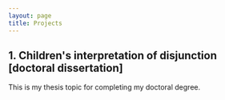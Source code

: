 ```yaml
---
layout: page
title: Projects
---
```


<h2> 1. Children's interpretation of disjunction [doctoral dissertation] </h2> 

This is my thesis topic for completing my doctoral degree. 
